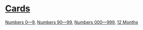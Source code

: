 # [Cards](./cards/)
[Numbers 0&mdash;9](./10/), [Numbers 90&mdash;99](./100/), [Numbers 000&mdash;999](./1000/), [12 Months](./months/)
